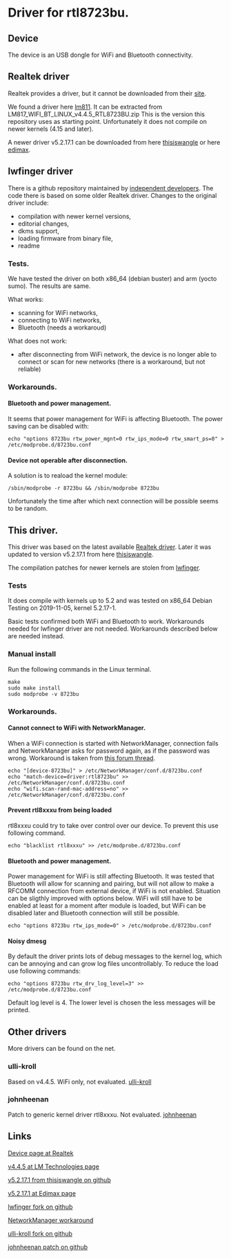 # Driver for rtl8723bu.

## Device

The device is an USB dongle for WiFi and Bluetooth connectivity.

## Realtek driver

Realtek provides a driver, but it cannot be downloaded from their [site][Realtek].

We found a driver here [lm811][lm811].
It can be extracted from LM817_WIFI_BT_LINUX_v4.4.5_RTL8723BU.zip
This is the version this repository uses as starting point.
Unfortunately it does not compile on newer kernels (4.15 and later).

A newer driver v5.2.17.1 can be downloaded from here
[thisiswangle][thisiswangle] or here [edimax][edimax].

## lwfinger driver

There is a github repository maintained by [independent developers][lwfinger].
The code there is based on some older Realtek driver.
Changes to the original driver include:
- compilation with newer kernel versions,
- editorial changes,
- dkms support,
- loading firmware from binary file,
- readme

### Tests.

We have tested the driver on both x86_64 (debian buster) and arm (yocto sumo).
The results are same.

What works:
- scanning for WiFi networks,
- connecting to WiFi networks,
- Bluetooth (needs a workaroud)

What does not work:
- after disconnecting from WiFi network, the device is no longer able to connect
or scan for new networks (there is a workaround, but not reliable)

### Workarounds.

#### Bluetooth and power management.

It seems that power management for WiFi is affecting Bluetooth.
The power saving can be disabled with:
```
echo "options 8723bu rtw_power_mgnt=0 rtw_ips_mode=0 rtw_smart_ps=0" > /etc/modprobe.d/8723bu.conf
```

#### Device not operable after disconnection.

A solution is to reaload the kernel module:
```
/sbin/modprobe -r 8723bu && /sbin/modprobe 8723bu
```
Unfortunately the time after which next connection will be possible seems to be
random.

## This driver.

This driver was based on the latest available [Realtek driver][lm811].
Later it was updated to version v5.2.17.1 from here [thisiswangle][thisiswangle].

The compilation patches for newer kernels are stolen from [lwfinger][lwfinger].

### Tests

It does compile with kernels up to 5.2 and was tested on x86_64 Debian
Testing on 2019-11-05, kernel 5.2.17-1.

Basic tests confirmed both WiFi and Bluetooth to work.
Workarounds needed for lwfinger driver are not needed.
Workarounds described below are needed instead.

### Manual install

Run the following commands in the Linux terminal.

```
make
sudo make install
sudo modprobe -v 8723bu
```

### Workarounds.

#### Cannot connect to WiFi with NetworkManager.

When a WiFi connection is started with NetworkManager, connection fails and
NetworkManager asks for password again, as if the password was wrong. Workaround
is taken from [this forum thread][nm_workaround_thread].
```
echo "[device-8723bu]" > /etc/NetworkManager/conf.d/8723bu.conf
echo "match-device=driver:rtl8723bu" >> /etc/NetworkManager/conf.d/8723bu.conf
echo "wifi.scan-rand-mac-address=no" >> /etc/NetworkManager/conf.d/8723bu.conf
```

#### Prevent rtl8xxxu from being loaded

rtl8xxxu could try to take over control over our device.
To prevent this use following command.
```
echo "blacklist rtl8xxxu" >> /etc/modprobe.d/8723bu.conf
```

#### Bluetooth and power management.

Power management for WiFi is still affecting Bluetooth.
It was tested that Bluetooth will allow for scanning and pairing,
but will not allow to make a RFCOMM connection from external device,
if WiFi is not enabled.
Situation can be sligthly improved with options below.
WiFi will still have to be enabled at least for a moment after module is loaded,
but WiFi can be disabled later and Bluetooth connection will still be possible.
```
echo "options 8723bu rtw_ips_mode=0" > /etc/modprobe.d/8723bu.conf
```

#### Noisy dmesg

By default the driver prints lots of debug messages to the kernel log,
which can be annoying and can grow log files uncontrollably.
To reduce the load use following commands:
```
echo "options 8723bu rtw_drv_log_level=3" >> /etc/modprobe.d/8723bu.conf
```
Default log level is 4.
The lower level is chosen the less messages will be printed.

## Other drivers

More drivers can be found on the net.

### ulli-kroll

Based on v4.4.5. WiFi only, not evaluated. [ulli-kroll]

### johnheenan

Patch to generic kernel driver rtl8xxxu. Not evaluated. [johnheenan]

## Links

[Device page at Realtek][Realtek]

[v4.4.5 at LM Technologies page][lm811]

[v5.2.17.1 from thisiswangle on github][thisiswangle]

[v5.2.17.1 at Edimax page][edimax]

[lwfinger fork on github][lwfinger]

[NetworkManager workaround][nm_workaround_thread]

[ulli-kroll fork on github][ulli-kroll]

[johnheenan patch on github][johnheenan]

[Realtek]: https://www.realtek.com/en/products/communications-network-ics/item/rtl8723bu
[lm811]: https://www.lm-technologies.com/product/wifi-and-bluetooth-usb-module-4-0-dual-mode-class-1-lm811/
[thisiswangle]: https://github.com/thisiswangle/WGD-rtl8723bu
[edimax]: https://www.edimax.com/edimax/download/download/data/edimax/global/download/for_home/wireless_adapters/wireless_adapters_n150/ew-7611ulb
[lwfinger]: https://github.com/lwfinger/rtl8723bu
[nm_workaround_thread]: https://github.com/diederikdehaas/rtl8812AU/issues/71
[ulli-kroll]: https://github.com/ulli-kroll/rtl8723bu
[johnheenan]: https://github.com/johnheenan/rtl8xxxu
